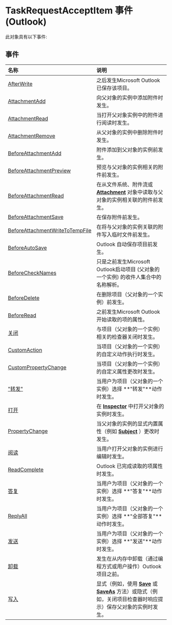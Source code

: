 
# TaskRequestAcceptItem 事件 (Outlook)
此对象具有以下事件:

## 事件



|**名称**|**说明**|
|:-----|:-----|
|[AfterWrite](f25a7f19-16ec-fbd3-fcfd-13e598e3eaeb.md)|之后发生Microsoft Outlook已保存该项目。|
|[AttachmentAdd](f678dc07-3bfc-a158-9290-3b746613e303.md)|向父对象的实例中添加附件时发生。|
|[AttachmentRead](2e43ecc4-47da-3047-8c7e-d0454b987b42.md)|当打开父对象实例中的附件进行阅读时发生。|
|[AttachmentRemove](5cb672ed-ce5a-4c41-1ce0-c86eec14f0c5.md)|从父对象的实例中删除附件时发生。|
|[BeforeAttachmentAdd](843a4fee-6ce1-09cc-9b01-30729ccd99ea.md)|附件添加到父对象的实例前发生。|
|[BeforeAttachmentPreview](9c1ccfcd-5143-fee7-acaf-1c0942cee8c0.md)|预览与父对象的实例相关的附件前发生。|
|[BeforeAttachmentRead](564c7f84-9929-4c43-1ef2-483ca7bea9b7.md)|在从文件系统、附件流或  **[Attachment](3e11582b-ac90-0948-bc37-506570bb287b.md)** 对象中读取与父对象的实例相关联的附件前发生。|
|[BeforeAttachmentSave](77cf4e7c-c2a8-142d-f77d-0332d5c010b1.md)|在保存附件前发生。|
|[BeforeAttachmentWriteToTempFile](655b5236-ce22-62b7-0cbc-3bc132ffc992.md)|在将与父对象的实例关联的附件写入临时文件前发生。|
|[BeforeAutoSave](03c76bb7-b267-7c5f-37aa-dd28576b6a65.md)|Outlook 自动保存项目前发生。|
|[BeforeCheckNames](152328cc-8ef9-5222-8644-7ea27960bed4.md)|只是之前发生Microsoft Outlook启动项目 (父对象的一个实例) 的收件人集合中的名称解析。|
|[BeforeDelete](7ea7b886-78af-8ba2-b273-40e3c7013759.md)|在删除项目（父对象的一个实例）前发生。|
|[BeforeRead](7641153e-d6c1-2551-60ae-76cff59dfa8e.md)|之前发生Microsoft Outlook开始读取的项的属性。|
|[关闭](93504a80-71ae-ff95-1b39-5aef22dabdb8.md)|与项目（父对象的一个实例）相关的检查器关闭时发生。|
|[CustomAction](7a5d4fda-2f49-8263-d724-0e99867ed655.md)|当项目（父对象的一个实例）的自定义动作执行时发生。|
|[CustomPropertyChange](607b04b9-d365-c9d7-91f5-05a8a15a4fea.md)|当项目（父对象的一个实例）的自定义属性更改时发生。|
|["转发"](4437f0b1-0f12-08cf-8661-0e127b5acd3c.md)|当用户为项目（父对象的一个实例）选择 **"转发"**动作时发生。|
|[打开](4a8d97b6-5502-d362-388b-de70174a0816.md)|在  **[Inspector](d7384756-669c-0549-1032-c3b864187994.md)** 中打开父对象的实例时发生。|
|[PropertyChange](4b26e4b6-607c-c9e6-088f-2e7605b0681f.md)|当父对象的实例的显式内置属性（例如  **[Subject](57f0f242-6d04-175f-4ea2-25145787f5bd.md)** ）更改时发生。|
|[阅读](2a82a5f1-545a-01e4-223f-ca3b31264a4b.md)|当用户打开父对象的实例进行编辑时发生。|
|[ReadComplete](95718369-d2f8-31b9-145a-f53f242c0bfa.md)|Outlook 已完成读取的项属性时发生。|
|[答复](f06a8e69-b674-7b70-e7a4-7f234ebb5b1d.md)|当用户为项目（父对象的一个实例）选择 **"答复"**动作时发生。|
|[ReplyAll](3bdca337-f106-b03f-c365-03d63aa22be8.md)|当用户为项目（父对象的一个实例）选择 **"全部答复"**动作时发生。|
|[发送](47bbd12c-699e-8fb5-697d-e52e3acd12b5.md)|当用户为项目（父对象的一个实例）选择 **"发送"**动作时发生。|
|[卸载](19e89fda-1887-ad50-5db3-a1bb2ad77261.md)|发生在从内存中卸载（通过编程方式或用户操作）Outlook 项目之前。|
|[写入](005b0f33-1848-101b-2119-cb15eb51f411.md)|显式（例如，使用  **[Save](e5276106-8af8-74a7-08d7-e458c45f6a26.md)** 或 **[SaveAs](8aca7d40-87d9-5891-9a9e-ed995053ceb3.md)** 方法）或隐式（例如，关闭项目检查器时响应提示）保存父对象的实例时发生。|
